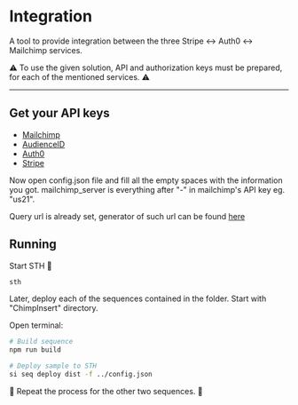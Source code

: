 # Integration

A tool to provide integration between the three Stripe :left_right_arrow: Auth0 :left_right_arrow: Mailchimp services.

:warning: To use the given solution, API and authorization keys must be prepared, for each of the mentioned services. :warning:
___


## Get your API keys

- [Mailchimp](https://mailchimp.com/help/about-api-keys/#:~:text=To%20generate%20an%20API%20key%2C%20follow%20these%20steps)
- [AudienceID](https://mailchimp.com/help/find-audience-id/)
- [Auth0](https://auth0.com/docs/secure/tokens/access-tokens/get-management-api-access-tokens-for-testing#get-access-tokens-manually)
- [Stripe](https://dashboard.stripe.com/test/apikeys)

Now open config.json file and fill all the empty spaces with the information you got. mailchimp_server is everything after "-" in mailchimp's API key eg. "us21".

Query url is already set, generator of such url can be found [here](https://auth0.com/docs/api/management/v2#!/Users/get_users)

## Running

Start STH :rocket:

```bash
sth
```
Later, deploy each of the sequences contained in the folder. Start with "ChimpInsert" directory.

Open terminal:

```bash
# Build sequence
npm run build

# Deploy sample to STH
si seq deploy dist -f ../config.json

```
:repeat: Repeat the process for the other two sequences. :repeat:
